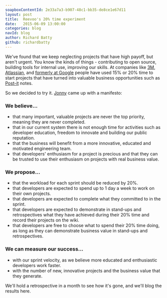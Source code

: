 ```yaml
---
soapboxContentId: 2e33a7a3-b907-48c1-bb35-de8ce1e67d11
layout: post
title:  Reevoo's 20% time experiment
date:   2015-06-09 13:00:00
categories: blog
navId: blog
author: Richard Batty
github: richardbatty
---
```


We've found that we keep neglecting projects that have high payoff, but aren't urgent. You know the kinds of things - contributing to open source, building tools for internal use, improving our skills. At companies like [3M](http://www.fastcodesign.com/1663137/how-3m-gave-everyone-days-off-and-created-an-innovation-dynamo), [Atlassian](http://blogs.atlassian.com/2012/09/innovation-week-20-time-in-a-box/), and [formerly at Google](http://qz.com/115831/googles-20-time-which-brought-you-gmail-and-adsense-is-now-as-good-as-dead/) people have used 15% or 20% time to start projects that have turned into valuable business opportunities such as [Post-it](http://en.wikipedia.org/wiki/Post-it_note) notes.

So we decided to try it. [Jonny](https://github.com/jonnyarnold) came up with a manifesto:

### We believe...

 * that many important, valuable projects are never the top priority, meaning
   they are never completed.
 * that in our current system there is not enough time for activities such as
   developer education, freedom to innovate and building our public reputation.
 * that the business will benefit from a more innovative, educated and
   motivated engineering team.
 * that developers' enthusiasm for a project is precious and that they can be
   trusted to use their enthusiasm on projects with real business value.

### We propose...

 * that the workload for each sprint should be reduced by 20%.
 * that developers are expected to spend up to 1 day a week to work on their own projects.
 * that developers are expected to complete what they committed to in the
   sprint.
 * that developers are expected to demonstrate in stand-ups and
   retrospectives what they have achieved during their 20% time and record
   their projects on the wiki.
 * that developers are free to choose what to spend their 20% time doing, as
   long as they can demonstrate business value in stand-ups and retrospectives.

### We can measure our success...

 * with our sprint velocity, as we believe more educated and enthusiastic
   developers work faster.
 * with the number of new, innovative projects and the business value that they
   generate.

We'll hold a retrospective in a month to see how it's gone, and we'll blog the
results here.
